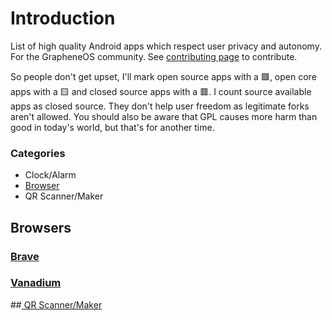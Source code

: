# Introduction

List of high quality Android apps which respect user privacy and autonomy. For the GrapheneOS community. See [contributing page](CONTRIBUTING.md) to contribute.

So people don't get upset, I'll mark open source apps with a 🟩, open core apps with a 🟨 and closed source apps with a 🟥. I count source available apps as closed source. They don't help user freedom as legitimate forks aren't allowed. You should also be aware that GPL causes more harm than good in today's world, but that's for another time.

### Categories
- Clock/Alarm
- [Browser](#browsers)
- QR Scanner/Maker

## Browsers

### [Brave](apps/brave.md)

### [Vanadium](https://grapheneos.org/features#vanadium)
##[ QR Scanner/Maker](https://github.com/randomwithnoname/android-apps/blob/main/apps/qr-scanner.md)
